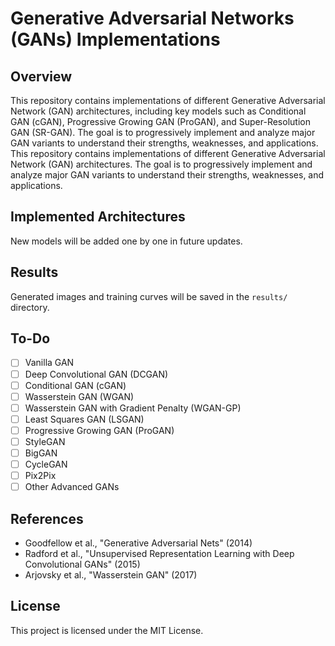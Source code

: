 # Generative Adversarial Networks (GANs) Implementations

## Overview
This repository contains implementations of different Generative Adversarial Network (GAN) architectures, including key models such as Conditional GAN (cGAN), Progressive Growing GAN (ProGAN), and Super-Resolution GAN (SR-GAN). The goal is to progressively implement and analyze major GAN variants to understand their strengths, weaknesses, and applications.
This repository contains implementations of different Generative Adversarial Network (GAN) architectures. The goal is to progressively implement and analyze major GAN variants to understand their strengths, weaknesses, and applications.

## Implemented Architectures


New models will be added one by one in future updates.

## Results
Generated images and training curves will be saved in the `results/` directory.

## To-Do
- [ ] Vanilla GAN
- [ ] Deep Convolutional GAN (DCGAN)
- [ ] Conditional GAN (cGAN)
- [ ] Wasserstein GAN (WGAN)
- [ ] Wasserstein GAN with Gradient Penalty (WGAN-GP)
- [ ] Least Squares GAN (LSGAN)
- [ ] Progressive Growing GAN (ProGAN)
- [ ] StyleGAN
- [ ] BigGAN
- [ ] CycleGAN
- [ ] Pix2Pix
- [ ] Other Advanced GANs

## References
- Goodfellow et al., "Generative Adversarial Nets" (2014)
- Radford et al., "Unsupervised Representation Learning with Deep Convolutional GANs" (2015)
- Arjovsky et al., "Wasserstein GAN" (2017)

## License
This project is licensed under the MIT License.


